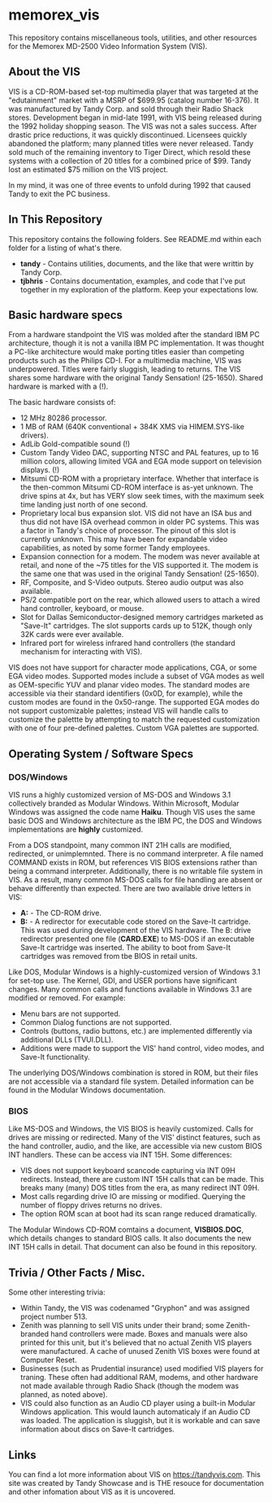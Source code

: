 # memorex_vis

This repository contains miscellaneous tools, utilities, and other resources for the Memorex MD-2500 Video Information System (VIS).  

## About the VIS

VIS is a CD-ROM-based set-top multimedia player that was targeted at the "edutainment" market with a MSRP of $699.95 (catalog number 16-376).  It was manufactured by Tandy Corp. and sold through their Radio Shack stores.  Development began in mid-late 1991, with VIS being released during the 1992 holiday shopping season.  The VIS was not a sales success.  After drastic price reductions, it was quickly discontinued.  Licensees quickly abandoned the platform; many planned titles were never released.  Tandy sold much of the remaining inventory to Tiger Direct, which resold these systems with a collection of 20 titles for a combined price of $99.  Tandy lost an estimated $75 million on the VIS project.  

In my mind, it was one of three events to unfold during 1992 that caused Tandy to exit the PC business.

## In This Repository

This repository contains the following folders.  See README.md within each folder for a listing of what's there.

* **tandy** - Contains utilities, documents, and the like that were writtin by Tandy Corp.
* **tjbhris** - Contains documentation, examples, and code that I've put together in my exploration of the platform.  Keep your expectations low.

## Basic hardware specs
From a hardware standpoint the VIS was molded after the standard IBM PC architecture, though it is not a vanilla IBM PC implementation.  It was thought a PC-like architecture would make porting titles easier than competing products such as the Philips CD-I.  For a multimedia machine, VIS was underpowered.  Titles were fairly sluggish, leading to returns.  The VIS shares some hardware with the original Tandy Sensation! (25-1650).  Shared hardware is marked with a (!).

The basic hardware consists of:

* 12 MHz 80286 processor.
* 1 MB of RAM (640K conventional + 384K XMS via HIMEM.SYS-like drivers).
* AdLib Gold-compatible sound (!)
* Custom Tandy Video DAC, supporting NTSC and PAL features, up to 16 million colors, allowing limited VGA and EGA mode support on television displays. (!)
* Mitsumi CD-ROM with a proprietary interface.  Whether that interface is the then-common Mitsumi CD-ROM interface is as-yet unknown.  The drive spins at 4x, but has VERY slow seek times, with the maximum seek time landing just north of one second.
* Proprietary local bus expansion slot.  VIS did not have an ISA bus and thus did not have ISA overhead common in older PC systems.  This was a factor in Tandy's choice of processor.  The pinout of this slot is currently unknown.  This may have been for expandable video capabilities, as noted by some former Tandy employees.
* Expansion connection for a modem.  The modem was never available at retail, and none of the ~75 titles for the VIS supported it.  The modem is the same one that was used in the original Tandy Sensation! (25-1650).
* RF, Composite, and S-Video outputs.  Stereo audio output was also available.
* PS/2 compatible port on the rear, which allowed users to attach a wired hand controller, keyboard, or mouse.
* Slot for Dallas Semiconductor-designed memory cartridges marketed as "Save-It" cartridges.  The slot supports cards up to 512K, though only 32K cards were ever available.  
* Infrared port for wireless infrared hand controllers (the standard mechanism for interacting with VIS).

VIS does not have support for character mode applications, CGA, or some EGA video modes.  Supported modes include a subset of VGA modes as well as OEM-specific YUV and planar video modes.  The standard modes are accessible via their standard identifiers (0x0D, for example), while the custom modes are found in the 0x50-range.  The supported EGA modes do not support customizable palettes; instead VIS will handle calls to customize the palettte by attempting to match the requested customization with one of four pre-defined palettes.  Custom VGA palettes are supported.

## Operating System / Software Specs

### DOS/Windows

VIS runs a highly customized version of MS-DOS and Windows 3.1 collectively branded as Modular Windows.  Within Microsoft, Modular Windows was assigned the code name **Haiku**.  Though VIS uses the same basic DOS and Windows architecture as the IBM PC, the DOS and Windows implementations are **highly** customized.  

From a DOS standpoint, many common INT 21H calls are modified, redirected, or unimplemnted.  There is no command interpreter.  A file named COMMAND exists in ROM, but references VIS BIOS extensions rather than being a command interpreter.  Additionally, there is no writable file system in VIS.  As a result, many common MS-DOS calls for file handling are absent or behave differently than expected.  There are two available drive letters in VIS:

* **A:** - The CD-ROM drive.
* **B:** - A redirector for executable code stored on the Save-It cartridge.  This was used during development of the VIS hardware.  The B: drive redirector presented one file (**CARD.EXE**) to MS-DOS if an executable Save-It cartridge was inserted.  The ability to boot from Save-It cartridges was removed from tbe BIOS in retail units.

Like DOS, Modular Windows is a highly-customized version of Windows 3.1 for set-top use.  The Kernel, GDI, and USER portions have significant changes.  Many common calls and functions available in Windows 3.1 are modified or removed.  For example:

* Menu bars are not supported.
* Common Dialog functions are not supported.
* Controls (buttons, radio buttons, etc.) are implemented differently via additional DLLs (TVUI.DLL).
* Additions were made to support the VIS' hand control, video modes, and Save-It functionality. 

The underlying DOS/Windows combination is stored in ROM, but their files are not accessible via a standard file system.  Detailed information can be found in the Modular Windows documentation.

### BIOS

Like MS-DOS and Windows, the VIS BIOS is heavily customized.  Calls for drives are missing or redirected.  Many of the VIS' distinct features, such as the hand controller, audio, and the like, are accessible via new custom BIOS INT handlers.  These can be access via INT 15H.  Some differences:

* VIS does not support keyboard scancode capturing via INT 09H redirects.  Instead, there are custom INT 15H calls that can be made.  This breaks many (many) DOS titles from the era, as many redirect INT 09H.
* Most calls regarding drive IO are missing or modified.  Querying the number of floppy drives returns no drives.
* The option ROM scan at boot had its scan range reduced dramatically.

The Modular Windows CD-ROM comtains a document, **VISBIOS.DOC**, which details changes to standard BIOS calls.  It also documents the new INT 15H calls in detail.  That document can also be found in this repository.

## Trivia / Other Facts / Misc.

Some other interesting trivia:

* Within Tandy, the VIS was codenamed "Gryphon" and was assigned project number 513.  
* Zenith was planning to sell VIS units under their brand; some Zenith-branded hand controllers were made.  Boxes and manuals were also printed for this unit, but it's believed that no actual Zenith VIS players were manufactured.  A cache of unused Zenith VIS boxes were found at Computer Reset.
* Businesses (such as Prudential insurance) used modified VIS players for traning.  These often had additional RAM, modems, and other hardware not made available through Radio Shack (though the modem was planned, as noted above).
* VIS could also function as an Audio CD player using a built-in Modular Windows application.  This would launch automaticaly if an Audio CD was loaded.  The application is sluggish, but it is workable and can save information about discs on Save-It cartridges.

## Links

You can find a lot more information about VIS on https://tandyvis.com.  This site was created by Tandy Showcase and is THE resouce for documentation and other infomation about VIS as it is uncovered.